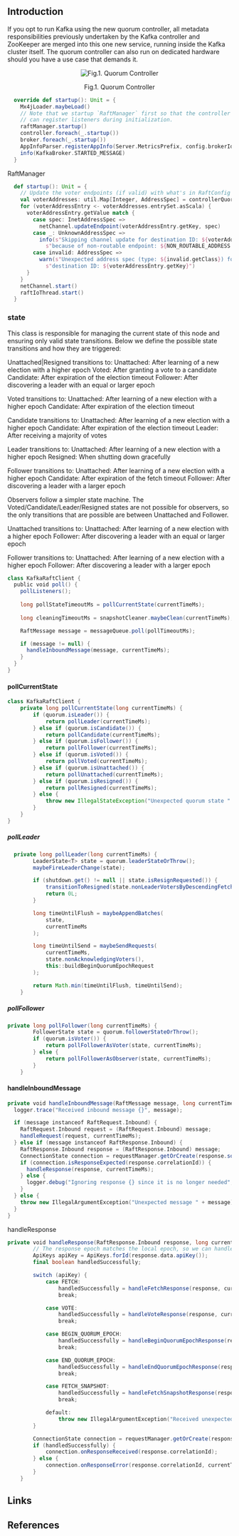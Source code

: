 ## Introduction


If you opt to run Kafka using the new quorum controller,
all metadata responsibilities previously undertaken by the Kafka controller and ZooKeeper are merged into this one new service, running inside the Kafka cluster itself. 
The quorum controller can also run on dedicated hardware should you have a use case that demands it.

<div style="text-align: center;">

![Fig.1. Quorum Controller](./img/KRaft.png)

</div>

<p style="text-align: center;">
Fig.1. Quorum Controller
</p>

```scala
  override def startup(): Unit = {
    Mx4jLoader.maybeLoad()
    // Note that we startup `RaftManager` first so that the controller and broker
    // can register listeners during initialization.
    raftManager.startup()
    controller.foreach(_.startup())
    broker.foreach(_.startup())
    AppInfoParser.registerAppInfo(Server.MetricsPrefix, config.brokerId.toString, metrics, time.milliseconds())
    info(KafkaBroker.STARTED_MESSAGE)
  }
```

RaftManager
```scala
  def startup(): Unit = {
    // Update the voter endpoints (if valid) with what's in RaftConfig
    val voterAddresses: util.Map[Integer, AddressSpec] = controllerQuorumVotersFuture.get()
    for (voterAddressEntry <- voterAddresses.entrySet.asScala) {
      voterAddressEntry.getValue match {
        case spec: InetAddressSpec =>
          netChannel.updateEndpoint(voterAddressEntry.getKey, spec)
        case _: UnknownAddressSpec =>
          info(s"Skipping channel update for destination ID: ${voterAddressEntry.getKey} " +
            s"because of non-routable endpoint: ${NON_ROUTABLE_ADDRESS.toString}")
        case invalid: AddressSpec =>
          warn(s"Unexpected address spec (type: ${invalid.getClass}) for channel update for " +
            s"destination ID: ${voterAddressEntry.getKey}")
      }
    }
    netChannel.start()
    raftIoThread.start()
  }
```

### state

This class is responsible for managing the current state of this node and ensuring
only valid state transitions. Below we define the possible state transitions and
how they are triggered:

Unattached|Resigned transitions to:
Unattached: After learning of a new election with a higher epoch
Voted: After granting a vote to a candidate
Candidate: After expiration of the election timeout
Follower: After discovering a leader with an equal or larger epoch

Voted transitions to:
Unattached: After learning of a new election with a higher epoch
Candidate: After expiration of the election timeout

Candidate transitions to:
Unattached: After learning of a new election with a higher epoch
Candidate: After expiration of the election timeout
Leader: After receiving a majority of votes

Leader transitions to:
Unattached: After learning of a new election with a higher epoch
Resigned: When shutting down gracefully

Follower transitions to:
Unattached: After learning of a new election with a higher epoch
Candidate: After expiration of the fetch timeout
Follower: After discovering a leader with a larger epoch

Observers follow a simpler state machine. The Voted/Candidate/Leader/Resigned
states are not possible for observers, so the only transitions that are possible
are between Unattached and Follower.

Unattached transitions to:
Unattached: After learning of a new election with a higher epoch
Follower: After discovering a leader with an equal or larger epoch

Follower transitions to:
Unattached: After learning of a new election with a higher epoch
Follower: After discovering a leader with a larger epoch




```scala
class KafkaRaftClient {
  public void poll() {
    pollListeners();
    
    long pollStateTimeoutMs = pollCurrentState(currentTimeMs);
    
    long cleaningTimeoutMs = snapshotCleaner.maybeClean(currentTimeMs);

    RaftMessage message = messageQueue.poll(pollTimeoutMs);

    if (message != null) {
      handleInboundMessage(message, currentTimeMs);
    }
  }
}
```
#### pollCurrentState

```java
class KafkaRaftClient {
    private long pollCurrentState(long currentTimeMs) {
        if (quorum.isLeader()) {
            return pollLeader(currentTimeMs);
        } else if (quorum.isCandidate()) {
            return pollCandidate(currentTimeMs);
        } else if (quorum.isFollower()) {
            return pollFollower(currentTimeMs);
        } else if (quorum.isVoted()) {
            return pollVoted(currentTimeMs);
        } else if (quorum.isUnattached()) {
            return pollUnattached(currentTimeMs);
        } else if (quorum.isResigned()) {
            return pollResigned(currentTimeMs);
        } else {
            throw new IllegalStateException("Unexpected quorum state " + quorum);
        }
    }
}
```

##### pollLeader
```java
  private long pollLeader(long currentTimeMs) {
        LeaderState<T> state = quorum.leaderStateOrThrow();
        maybeFireLeaderChange(state);

        if (shutdown.get() != null || state.isResignRequested()) {
            transitionToResigned(state.nonLeaderVotersByDescendingFetchOffset());
            return 0L;
        }

        long timeUntilFlush = maybeAppendBatches(
            state,
            currentTimeMs
        );

        long timeUntilSend = maybeSendRequests(
            currentTimeMs,
            state.nonAcknowledgingVoters(),
            this::buildBeginQuorumEpochRequest
        );

        return Math.min(timeUntilFlush, timeUntilSend);
    }
```

##### pollFollower

```java
private long pollFollower(long currentTimeMs) {
        FollowerState state = quorum.followerStateOrThrow();
        if (quorum.isVoter()) {
            return pollFollowerAsVoter(state, currentTimeMs);
        } else {
            return pollFollowerAsObserver(state, currentTimeMs);
        }
    }
```

#### handleInboundMessage

```scala
private void handleInboundMessage(RaftMessage message, long currentTimeMs) {
  logger.trace("Received inbound message {}", message);

  if (message instanceof RaftRequest.Inbound) {
    RaftRequest.Inbound request = (RaftRequest.Inbound) message;
    handleRequest(request, currentTimeMs);
  } else if (message instanceof RaftResponse.Inbound) {
    RaftResponse.Inbound response = (RaftResponse.Inbound) message;
    ConnectionState connection = requestManager.getOrCreate(response.sourceId());
    if (connection.isResponseExpected(response.correlationId)) {
      handleResponse(response, currentTimeMs);
    } else {
      logger.debug("Ignoring response {} since it is no longer needed", response);
    }
  } else {
    throw new IllegalArgumentException("Unexpected message " + message);
  }
}
```
handleResponse

```scala
private void handleResponse(RaftResponse.Inbound response, long currentTimeMs) {
        // The response epoch matches the local epoch, so we can handle the response
        ApiKeys apiKey = ApiKeys.forId(response.data.apiKey());
        final boolean handledSuccessfully;

        switch (apiKey) {
            case FETCH:
                handledSuccessfully = handleFetchResponse(response, currentTimeMs);
                break;

            case VOTE:
                handledSuccessfully = handleVoteResponse(response, currentTimeMs);
                break;

            case BEGIN_QUORUM_EPOCH:
                handledSuccessfully = handleBeginQuorumEpochResponse(response, currentTimeMs);
                break;

            case END_QUORUM_EPOCH:
                handledSuccessfully = handleEndQuorumEpochResponse(response, currentTimeMs);
                break;

            case FETCH_SNAPSHOT:
                handledSuccessfully = handleFetchSnapshotResponse(response, currentTimeMs);
                break;

            default:
                throw new IllegalArgumentException("Received unexpected response type: " + apiKey);
        }

        ConnectionState connection = requestManager.getOrCreate(response.sourceId());
        if (handledSuccessfully) {
            connection.onResponseReceived(response.correlationId);
        } else {
            connection.onResponseError(response.correlationId, currentTimeMs);
        }
    }
```

## Links


## References


